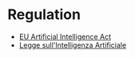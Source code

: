 # Regulation

- [EU Artificial Intelligence Act](https://artificialintelligenceact.eu/)
- [Legge sull'Intelligenza Artificiale](https://eur-lex.europa.eu/legal-content/IT/TXT/HTML/?uri=CELEX:52021PC0206)
